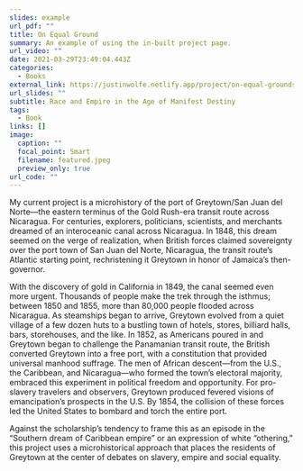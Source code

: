 ```yaml
---
slides: example
url_pdf: ""
title: On Equal Ground
summary: An example of using the in-built project page.
url_video: ""
date: 2021-03-29T23:49:04.443Z
categories:
  - Books
external_link: https://justinwolfe.netlify.app/project/on-equal-grounds/
url_slides: ""
subtitle: Race and Empire in the Age of Manifest Destiny
tags:
  - Book
links: []
image:
  caption: ""
  focal_point: Smart
  filename: featured.jpeg
  preview_only: true
url_code: ""
---
```

My current project is a microhistory of the port of Greytown/San Juan del Norte—the eastern terminus of the Gold Rush-era transit route across Nicaragua. For centuries, explorers, politicians, scientists, and merchants dreamed of an interoceanic canal across Nicaragua. In 1848, this dream seemed on the verge of realization, when British forces claimed sovereignty over the port town of San Juan del Norte, Nicaragua, the transit route’s Atlantic starting point, rechristening it Greytown in honor of Jamaica’s then-governor.

With the discovery of gold in California in 1849, the canal seemed even more urgent. Thousands of people make the trek through the isthmus; between 1850 and 1855, more than 80,000 people flooded across Nicaragua. As steamships began to arrive, Greytown evolved from a quiet village of a few dozen huts to a bustling town of hotels, stores, billiard halls, bars, storehouses, and the like. In 1852, as Americans poured in and Greytown began to challenge the Panamanian transit route, the British converted Greytown into a free port, with a constitution that provided universal manhood suffrage. The men of African descent—from the U.S., the Caribbean, and Nicaragua—who formed the town’s electoral majority, embraced this experiment in political freedom and opportunity. For pro-slavery travelers and observers, Greytown produced fevered visions of emancipation’s prospects in the U.S. By 1854, the collision of these forces led the United States to bombard and torch the entire port. 

Against the scholarship’s tendency to frame this as an episode in the “Southern dream of Caribbean empire” or an expression of white “othering,” this project uses a microhistorical approach that places the residents of Greytown at the center of debates on slavery, empire and social equality.